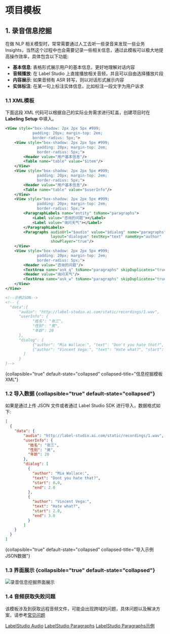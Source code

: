 # 项目模板

<show-structure for="chapter,procedure" depth="2"/>

## 1. 录音信息挖掘

在做 NLP 相关模型时，常常需要通过人工去听一些录音来发现一些业务 Insights，当然这个过程中也会需要记录一些相关信息，通过此模板可以极大地提高操作效率，具体包含以下功能:
- **基本信息**: 表格形式展示用户的基本信息，更好地理解对话内容
- **音频播放**: 在 Label Studio 上直接播放相关音频，并且可以自由选择播放片段
- **内容展示**: 如果音频有 ASR 转写，则以对话形式展示内容
- **实体标注**: 在某一句上标注实体信息，比如标注一段文字为用户诉求

### 1.1 XML模板

下面这段 XML 代码可以根据自己的实际业务需求进行缸盖，创建项目时在 **Labeling Setup** 中填入。

```xml
<View style="box-shadow: 2px 2px 5px #999;
            padding: 20px; margin-top: 2em;
            border-radius: 5px;">
    <View style="box-shadow: 2px 2px 5px #999;
              padding: 20px; margin-top: 2em;
              border-radius: 5px;">
        <Header value="用户基本信息"/>
        <Table name="table" value="$item"/>
    </View>
    <View style="box-shadow: 2px 2px 5px #999;
              padding: 20px; margin-top: 2em;
              border-radius: 5px;">
        <Header value="用户基本信息"/>
        <Table name="table" value="$userInfo"/>
    </View>
    <View style="box-shadow: 2px 2px 5px #999;
              padding: 20px; margin-top: 2em;
              border-radius: 5px;">
        <ParagraphLabels name="entity" toName="paragraphs">
            <Label value="咨询的问题"></Label>
            <Label value="询问天气"></Label>
        </ParagraphLabels>
        <Paragraphs audioUrl="$audio" value="$dialog" name="paragraphs"
                    layout="dialogue" textKey="text" nameKey="author"
                    showPlayer="true"/>
    </View>
    <View style="box-shadow: 2px 2px 5px #999;
              padding: 20px; margin-top: 2em;
              border-radius: 5px;">
        <Header value="咨询的问题"/>
        <TextArea name="ask_q" toName="paragraphs" skipDuplicates="true" editable="true"/>
        <Header value="询问天气"/>
        <TextArea name="ask_w" toName="paragraphs" skipDuplicates="true" editable="true"/>
    </View>
</View>

<!--示例JSON-->
<!-- {
  "data":{
      "audio": "http://label-studio.ai.com/static/recordings/1.wav",
      "userInfo": {
            "姓名": "张三",
            "性别": "男",
            "年龄": 20
      },
      "dialog": [
            {"author": "Mia Wallace:", "text": "Don't you hate that?", "start": 0.0, "end": 2.0},
            {"author": "Vincent Vega:", "text": "Hate what?", "start": 2.0, "end": 3.0}
        ]
      }
}-->
```
{collapsible="true" default-state="collapsed" collapsed-title="信息挖掘模板XML"}

### 1.2 导入数据 {collapsible="true" default-state="collapsed"}

如果是通过上传 JSON 文件或者通过 Label Studio SDK 进行导入，数据格式如下:

```json
[
  {
    "data": {
        "audio": "http://label-studio.ai.com/static/recordings/1.wav",
        "userInfo": {
          "姓名": "张三",
          "性别": "男",
          "年龄": 20
        },
        "dialog": [
          {
            "author": "Mia Wallace:",
            "text": "Dont you hate that?",
            "start": 0.0,
            "end": 2.0
          },
          {
            "author": "Vincent Vega:",
            "text": "Hate what?",
            "start": 2.0,
            "end": 3.0
          }
        ]
    }
  }
]
```
{collapsible="true" default-state="collapsed" collapsed-title="导入示例JSON数据"}

### 1.3 界面展示 {collapsible="true" default-state="collapsed"}

![录音信息挖掘界面展示](labelstudio_data_mining_for_recording.png)

### 1.4 音频获取失败问题

该模板涉及到获取远程音频文件，可能会出现跨域的问题，具体问题以及解决方案，请参考[常见问题](%mysite%/labelstudio-faq)


<seealso>
    <category ref="ref_docs">
        <a href="https://labelstud.io/tags/audio">LabelStudio Audio</a>
        <a href="https://labelstud.io/tags/paragraphs">LabelStudio Paragraphs</a>
        <a href="https://labelstud.io/tags/paragraphs#Example-1">LabelStudio Paragraphs示例</a>
    </category>
</seealso>
